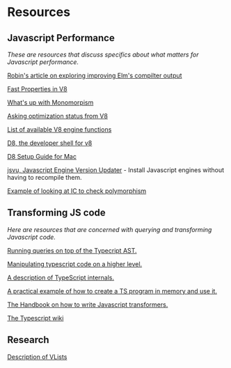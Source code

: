 # Resources

## Javascript Performance

_These are resources that discuss specifics about what matters for Javascript performance._

[Robin's article on exploring improving Elm's compilter output](https://dev.to/skinney/improving-elm-s-compiler-output-5e1h)

[Fast Properties in V8](https://v8.dev/blog/fast-properties)

[What's up with Monomorpism](https://mrale.ph/blog/2015/01/11/whats-up-with-monomorphism.html)

[Asking optimization status from V8](https://www.npmjs.com/package/v8-natives)

[List of available V8 engine functions](https://github.com/v8/v8/blob/master/src/runtime/runtime.h)

[D8, the developer shell for v8](https://v8.dev/docs/d8)

[D8 Setup Guide for Mac](https://gist.github.com/kevincennis/0cd2138c78a07412ef21)

[jsvu, Javascript Engine Version Updater](https://github.com/GoogleChromeLabs/jsvu) - Install Javascript engines without having to recompile them.

[Example of looking at IC to check polymorphism](https://benediktmeurer.de/2018/03/23/impact-of-polymorphism-on-component-based-frameworks-like-react/)


## Transforming JS code

_Here are resources that are concerned with querying and transforming Javascript code._

[Running queries on top of the Typecript AST.](https://github.com/phenomnomnominal/tsquery)

[Manipulating typescript code on a higher level.](https://github.com/JoshuaKGoldberg/TypeStat)

[A description of TypeScript internals.](https://basarat.gitbook.io/typescript/overview)

[A practical example of how to create a TS program in memory and use it.](https://convincedcoder.com/2019/01/19/Processing-TypeScript-using-TypeScript/)

[The Handbook on how to write Javascript transformers.](https://github.com/madou/typescript-transformer-handbook)

[The Typescript wiki](https://github.com/Microsoft/TypeScript/wiki/Using-the-Compiler-API)

## Research

[Description of VLists](https://infoscience.epfl.ch/record/52465/files/IC_TECH_REPORT_200244.pdf)




